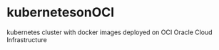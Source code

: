 # kubernetesonOCI
kubernetes cluster with docker images deployed on OCI Oracle Cloud Infrastructure  
